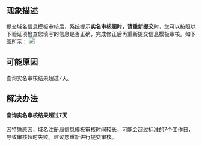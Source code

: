 
## 现象描述
提交域名信息模板审核后，系统提示**实名审核超时，请重新提交**时，您可以按照以下验证项检查您填写的信息是否正确，完成修正后再重新提交信息模板审核。如下图所示：
![](https://qcloudimg.tencent-cloud.cn/raw/3f769561f857429039ff90b74e449459.png)

## 可能原因
查询实名审核结果超过7天。



## 解决办法
#### 查询实名审核结果超过7天
因特殊原因，域名注册局信息模板审核时间较长，可能会超过标准的7个工作日，导致审核超时失败。建议您重新进行提交审核。

